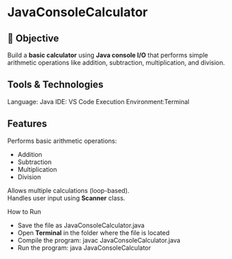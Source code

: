 # JavaConsoleCalculator

## 📘 Objective
Build a **basic calculator** using **Java console I/O** that performs simple arithmetic operations like addition, subtraction, multiplication, and division.


## Tools & Technologies
Language: Java 
IDE: VS Code 
Execution Environment:Terminal

##  Features
Performs basic arithmetic operations:
- Addition  
- Subtraction  
- Multiplication  
- Division  

 Allows multiple calculations (loop-based).  
 Handles user input using **Scanner** class.  

 How to Run
  - Save the file as JavaConsoleCalculator.java 
  - Open  **Terminal** in the folder where the file is located  
  - Compile the program:
   javac JavaConsoleCalculator.java
  - Run the program:
    java JavaConsoleCalculator




